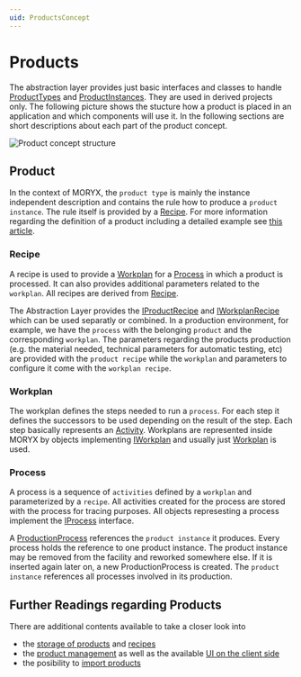 ```yaml
---
uid: ProductsConcept
---
```

# Products

The abstraction layer provides just basic interfaces and classes to handle [ProductTypes](../../../src/Moryx.AbstractionLayer/Products/IProductType.cs) and [ProductInstances](../../../src/Moryx.AbstractionLayer/Products/ProductInstance.cs).
They are used in derived projects only. 
The following picture shows the stucture how a product is placed in an application and which components will use it. 
In the following sections are short descriptions about each part of the product concept.

![Product concept structure](http://www.plantuml.com/plantuml/proxy?cache=no&fmt=svg&src=https://raw.githubusercontent.com/PHOENIXCONTACT/MORYX-AbstractionLayer/dev/docs/articles/Products/images/product_concept)

## Product

In the context of MORYX, the `product type` is mainly the instance independent description and contains the rule how to produce a `product instance`. 
The rule itself is provided by a [Recipe](../../../src/Moryx.AbstractionLayer/Recipes/Recipe.cs). 
For more information regarding the definition of a product including a detailed example see [this article](ProductDefinition.md).

### Recipe

A recipe is used to provide a [Workplan](../Processing/Workplans.md) for a [Process](../Processing/Processes.md) in which a product is processed. It can also provides additional parameters related to the `workplan`. All recipes are derived from [Recipe](../../../src/Moryx.AbstractionLayer/Recipes/Recipe.cs).

The Abstraction Layer provides the [IProductRecipe](../../../src/Moryx.AbstractionLayer/Recipes/IProductRecipe.cs) and [IWorkplanRecipe](../../../src/Moryx.AbstractionLayer/Recipes/IWorkplanRecipe.cs) which can be used separatly or combined. 
In a production environment, for example, we have the `process` with the belonging `product` and the corresponding `workplan`. 
The parameters regarding the products production (e.g. the material needed, technical parameters for automatic testing, etc) are provided with the `product recipe` while the `workplan` and parameters to configure it come with the `workplan recipe`.

### Workplan

The workplan defines the steps needed to run a `process`. 
For each step it defines the successors to be used depending on the result of the step. 
Each step basically represents an [Activity](../Processing/Activities.md). 
Workplans are represented inside MORYX by objects implementing [IWorkplan](xref:Moryx.Workplans.IWorkplan) and usually just [Workplan](xref:Moryx.Workplans.Workplan) is used.

### Process

A process is a sequence of `activities` defined by a `workplan` and parameterized by a `recipe`. All activities created for the process are stored with the process for tracing purposes. All objects represesting a process implement the [IProcess](../../../src/Moryx.AbstractionLayer/Process/IProcess.cs) interface.

A [ProductionProcess](../../../src/Moryx.AbstractionLayer/Process/ProductionProcess.cs) references the `product instance` it produces. 
Every process holds the reference to one product instance. 
The product instance may be removed from the facility and reworked somewhere else. 
If it is inserted again later on, a new ProductionProcess is created. The `product instance` references all processes involved in its production.

## Further Readings regarding Products

There are additional contents available to take a closer look into 
 * the [storage of products](ProductStorage.md) and [recipes](RecipeStorage.md)
 * the [product management](ProductManagement.md) as well as the available [UI on the client side](ProductManagementUI.md)
 * the posibility to [import products](ProductImport.md)